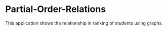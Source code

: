 # Partial-Order-Relations

This application shows the relationship in ranking of students using graphs.
